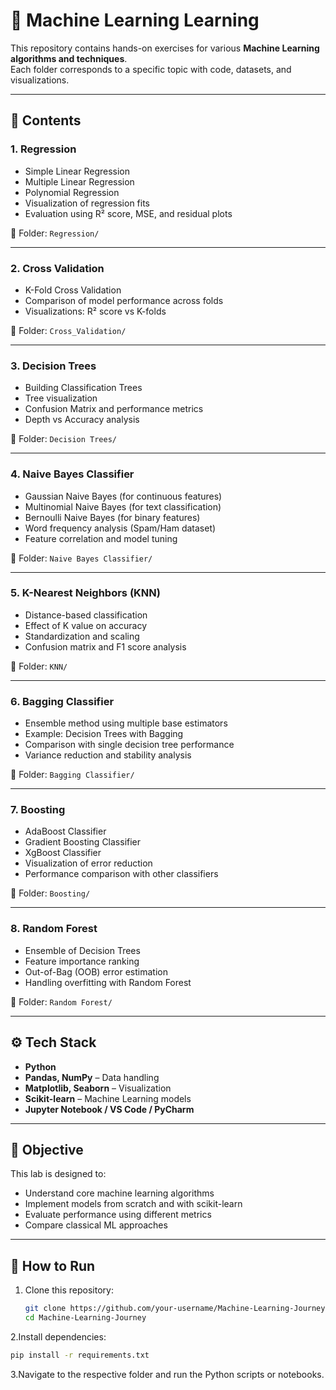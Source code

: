 # 🧠 Machine Learning Learning

This repository contains hands-on exercises for various **Machine Learning algorithms and techniques**.  
Each folder corresponds to a specific topic with code, datasets, and visualizations.

---

## 📌 Contents

### 1. Regression
- Simple Linear Regression
- Multiple Linear Regression
- Polynomial Regression
- Visualization of regression fits
- Evaluation using R² score, MSE, and residual plots  

📂 Folder: `Regression/`

---

### 2. Cross Validation
- K-Fold Cross Validation
- Comparison of model performance across folds
- Visualizations: R² score vs K-folds  

📂 Folder: `Cross_Validation/`

---

### 3. Decision Trees
- Building Classification Trees
- Tree visualization
- Confusion Matrix and performance metrics
- Depth vs Accuracy analysis  

📂 Folder: `Decision Trees/`

---

### 4. Naive Bayes Classifier
- Gaussian Naive Bayes (for continuous features)
- Multinomial Naive Bayes (for text classification)
- Bernoulli Naive Bayes (for binary features)
- Word frequency analysis (Spam/Ham dataset)
- Feature correlation and model tuning  

📂 Folder: `Naive Bayes Classifier/`

---

### 5. K-Nearest Neighbors (KNN)
- Distance-based classification
- Effect of K value on accuracy
- Standardization and scaling
- Confusion matrix and F1 score analysis  

📂 Folder: `KNN/`

---

### 6. Bagging Classifier
- Ensemble method using multiple base estimators
- Example: Decision Trees with Bagging
- Comparison with single decision tree performance
- Variance reduction and stability analysis  

📂 Folder: `Bagging Classifier/`

---

### 7. Boosting
- AdaBoost Classifier
- Gradient Boosting Classifier
- XgBoost Classifier
- Visualization of error reduction
- Performance comparison with other classifiers  

📂 Folder: `Boosting/`

---

### 8. Random Forest
- Ensemble of Decision Trees
- Feature importance ranking
- Out-of-Bag (OOB) error estimation
- Handling overfitting with Random Forest  

📂 Folder: `Random Forest/`

---

## ⚙️ Tech Stack
- **Python**
- **Pandas, NumPy** – Data handling
- **Matplotlib, Seaborn** – Visualization
- **Scikit-learn** – Machine Learning models
- **Jupyter Notebook / VS Code / PyCharm**

---

## 🎯 Objective
This lab is designed to:
- Understand core machine learning algorithms
- Implement models from scratch and with scikit-learn
- Evaluate performance using different metrics
- Compare classical ML approaches

---

## 🚀 How to Run
1. Clone this repository:
   ```bash
   git clone https://github.com/your-username/Machine-Learning-Journey.git
   cd Machine-Learning-Journey
   ```

2.Install dependencies:
```bash
pip install -r requirements.txt
```

3.Navigate to the respective folder and run the Python scripts or notebooks.
